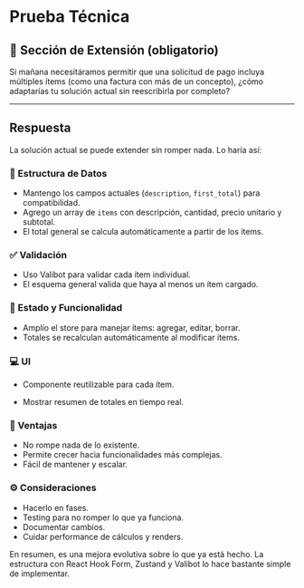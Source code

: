 # Prueba Técnica

## 🧠 Sección de Extensión (obligatorio)

Si mañana necesitáramos permitir que una solicitud de pago incluya múltiples ítems (como una factura con más de un concepto), ¿cómo adaptarías tu solución actual sin reescribirla por completo?

---

## Respuesta

La solución actual se puede extender sin romper nada. Lo haría así:

### 🧱 Estructura de Datos

- Mantengo los campos actuales (`description`, `first_total`) para compatibilidad.
- Agrego un array de `items` con descripción, cantidad, precio unitario y subtotal.
- El total general se calcula automáticamente a partir de los ítems.

### ✅ Validación

- Uso Valibot para validar cada ítem individual.
- El esquema general valida que haya al menos un ítem cargado.

### 🧠 Estado y Funcionalidad

- Amplío el store para manejar ítems: agregar, editar, borrar.
- Totales se recalculan automáticamente al modificar ítems.

### 💻 UI

- Componente reutilizable para cada ítem.

- Mostrar resumen de totales en tiempo real.

### 🧩 Ventajas

- No rompe nada de lo existente.
- Permite crecer hacia funcionalidades más complejas.
- Fácil de mantener y escalar.

### ⚙️ Consideraciones

- Hacerlo en fases.
- Testing para no romper lo que ya funciona.
- Documentar cambios.
- Cuidar performance de cálculos y renders.

En resumen, es una mejora evolutiva sobre lo que ya está hecho. La estructura con React Hook Form, Zustand y Valibot lo hace bastante simple de implementar.
